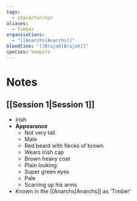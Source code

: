 ```yaml
---
tags:
  - character/npc
aliases:
  - Timber
organisations:
  - "[[Anarchs|Anarchs]]"
bloodline: "[[Brujah|Brujah]]"
species: Vampire
---
```

# Notes
## [[Session 1|Session 1]]
* Irish
* **Appearance**
	* Not very tall
	* Male
	* Red beard with flecks of brown
	* Wears Irish cap
	* Brown heavy coat
	* Plain looking
	* Super green eyes
	* Pale
	* Scarring up his arms
* Known in the [[Anarchs|Anarchs]] as 'Timber'


